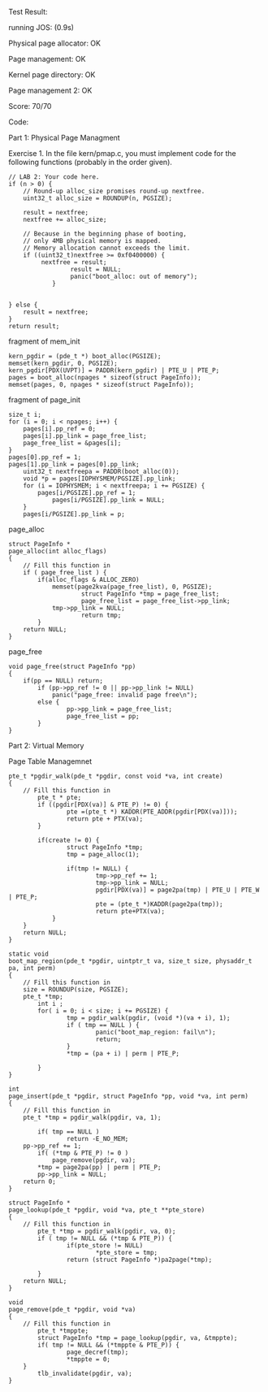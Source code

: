 Test Result:

running JOS: (0.9s)

  Physical page allocator: OK 
  
  Page management: OK 
  
  Kernel page directory: OK 
  
  Page management 2: OK 
  
Score: 70/70

Code:

Part 1: Physical Page Managment

Exercise 1. In the file kern/pmap.c, you must implement code for the following functions (probably in the order given).

	// LAB 2: Your code here.
	if (n > 0) {
		// Round-up alloc_size promises round-up nextfree.
		uint32_t alloc_size = ROUNDUP(n, PGSIZE);

		result = nextfree;
		nextfree += alloc_size;

		// Because in the beginning phase of booting,
		// only 4MB physical memory is mapped.
		// Memory allocation cannot exceeds the limit.
		if ((uint32_t)nextfree >= 0xf0400000) {
		     nextfree = result;
                     result = NULL;
                     panic("boot_alloc: out of memory");
                }

        
	} else {
		result = nextfree;
	}
	return result;

fragment of mem_init

	kern_pgdir = (pde_t *) boot_alloc(PGSIZE);
	memset(kern_pgdir, 0, PGSIZE);
	kern_pgdir[PDX(UVPT)] = PADDR(kern_pgdir) | PTE_U | PTE_P;
	pages = boot_alloc(npages * sizeof(struct PageInfo));
	memset(pages, 0, npages * sizeof(struct PageInfo));
        
fragment of page_init

	size_t i;
	for (i = 0; i < npages; i++) {
		pages[i].pp_ref = 0;
		pages[i].pp_link = page_free_list;
		page_free_list = &pages[i];
	}
	pages[0].pp_ref = 1;
	pages[1].pp_link = pages[0].pp_link;
        uint32_t nextfreepa = PADDR(boot_alloc(0)); 
        void *p = pages[IOPHYSMEM/PGSIZE].pp_link;
        for (i = IOPHYSMEM; i < nextfreepa; i += PGSIZE) { 
        	pages[i/PGSIZE].pp_ref = 1;  
                pages[i/PGSIZE].pp_link = NULL;     
        }      
        pages[i/PGSIZE].pp_link = p;

page_alloc
	
	struct PageInfo *
	page_alloc(int alloc_flags)
	{
		// Fill this function in
		if ( page_free_list ) {
			if(alloc_flags & ALLOC_ZERO) 
				memset(page2kva(page_free_list), 0, PGSIZE);
                        struct PageInfo *tmp = page_free_list;
                        page_free_list = page_free_list->pp_link;
		        tmp->pp_link = NULL;
                        return tmp; 
        	}
		return NULL;
	}

page_free

	void page_free(struct PageInfo *pp)
	{
		if(pp == NULL) return;
        	if (pp->pp_ref != 0 || pp->pp_link != NULL)
        		panic("page_free: invalid page free\n");
        	else {
            		pp->pp_link = page_free_list;
            		page_free_list = pp;
        	}
	}

Part 2: Virtual Memory

Page Table Managemnet

	pte_t *pgdir_walk(pde_t *pgdir, const void *va, int create)
	{
		// Fill this function in
        	pte_t * pte;
        	if ((pgdir[PDX(va)] & PTE_P) != 0) {
        	        pte =(pte_t *) KADDR(PTE_ADDR(pgdir[PDX(va)]));
        	        return pte + PTX(va);  
        	} 
        
        	if(create != 0) {
               		struct PageInfo *tmp;
               		tmp = page_alloc(1);
       
               		if(tmp != NULL) {
                       		tmp->pp_ref += 1;
                       		tmp->pp_link = NULL;
                       		pgdir[PDX(va)] = page2pa(tmp) | PTE_U | PTE_W | PTE_P;
                       		pte = (pte_t *)KADDR(page2pa(tmp));
                       		return pte+PTX(va);
               	}
        }
		return NULL;
	}
	
	static void
	boot_map_region(pde_t *pgdir, uintptr_t va, size_t size, physaddr_t pa, int perm)
	{
		// Fill this function in
	   	size = ROUNDUP(size, PGSIZE);
	 	pte_t *tmp;
        	int i ;
        	for( i = 0; i < size; i += PGSIZE) { 
              		tmp = pgdir_walk(pgdir, (void *)(va + i), 1);  
              		if ( tmp == NULL ) {
                     		panic("boot_map_region: fail\n");
                     		return;
              		}
              		*tmp = (pa + i) | perm | PTE_P; 
 
        	}
	}

	int
	page_insert(pde_t *pgdir, struct PageInfo *pp, void *va, int perm)
	{
		// Fill this function in
		pte_t *tmp = pgdir_walk(pgdir, va, 1);
         
        	if( tmp == NULL )
                	return -E_NO_MEM;
		pp->pp_ref += 1;
        	if( (*tmp & PTE_P) != 0 )
                page_remove(pgdir, va);
        	*tmp = page2pa(pp) | perm | PTE_P;
        	pp->pp_link = NULL;
		return 0;
	}
	
	struct PageInfo *
	page_lookup(pde_t *pgdir, void *va, pte_t **pte_store)
	{
		// Fill this function in
        	pte_t *tmp = pgdir_walk(pgdir, va, 0);
        	if ( tmp != NULL && (*tmp & PTE_P)) {
                	if(pte_store != NULL) 
                        	*pte_store = tmp;
                	return (struct PageInfo *)pa2page(*tmp);

        	}
		return NULL;
	}
	
	void
	page_remove(pde_t *pgdir, void *va)
	{
		// Fill this function in
        	pte_t *tmppte;
        	struct PageInfo *tmp = page_lookup(pgdir, va, &tmppte);
        	if( tmp != NULL && (*tmppte & PTE_P)) {
                	page_decref(tmp);
                	*tmppte = 0;
		}
        	tlb_invalidate(pgdir, va);
	}
	
	
	
